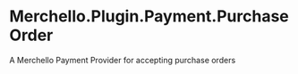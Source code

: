 # Merchello.Plugin.Payment.PurchaseOrder
A Merchello Payment Provider for accepting purchase orders
